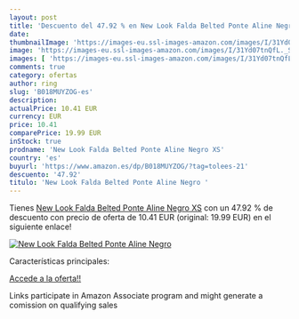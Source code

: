 ```yaml
---
layout: post
title: 'Descuento del 47.92 % en New Look Falda Belted Ponte Aline Negro '
date: 
thumbnailImage: 'https://images-eu.ssl-images-amazon.com/images/I/31Yd07tnQfL._SL200_.jpg'
image: 'https://images-eu.ssl-images-amazon.com/images/I/31Yd07tnQfL._SL200_.jpg'
images: [ 'https://images-eu.ssl-images-amazon.com/images/I/31Yd07tnQfL._SL200_.jpg' ]
comments: true
category: ofertas
author: ring
slug: 'B018MUYZOG-es'
description:
actualPrice: 10.41 EUR
currency: EUR
price: 10.41
comparePrice: 19.99 EUR
inStock: true
prodname: 'New Look Falda Belted Ponte Aline Negro XS'
country: 'es'
buyurl: 'https://www.amazon.es/dp/B018MUYZOG/?tag=tolees-21'
descuento: '47.92'
titulo: 'New Look Falda Belted Ponte Aline Negro '
---
```


Tienes [New Look Falda Belted Ponte Aline Negro XS](https://www.amazon.es/dp/B018MUYZOG/?tag=tolees-21) con un 47.92 % de descuento con precio de oferta de 10.41 EUR (original: 19.99 EUR) en el siguiente enlace!

[![New Look Falda Belted Ponte Aline Negro ](https://images-eu.ssl-images-amazon.com/images/I/31Yd07tnQfL._SL200_.jpg)](https://www.amazon.es/dp/B018MUYZOG/?tag=tolees-21)

Características principales:


[Accede a la oferta!!](https://www.amazon.es/dp/B018MUYZOG/?tag=tolees-21)

Links participate in Amazon Associate program and might generate a comission on qualifying sales


